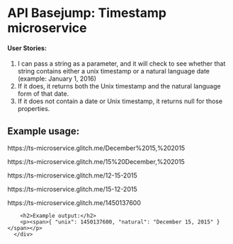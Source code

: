 <!DOCTYPE html>
<html>

   <head>
      <link href="https://fonts.googleapis.com/css?family=Roboto" rel="stylesheet" type="text/css">
      <link href="/public/style.css" rel="stylesheet" type="text/css">
   </head>

   <body>
      <div class="container">
        <h1>API Basejump: Timestamp microservice</h1>
        <h4>User Stories:</h4>
        <ol>
          <li>I can pass a string as a parameter, and it will check to see whether that string contains either a unix timestamp or a natural language date (example: January 1, 2016)</li>
          <li>If it does, it returns both the Unix timestamp and the natural language form of that date.</li>
          <li>If it does not contain a date or Unix timestamp, it returns null for those properties.</li>
        </ol>
        <h2>Example usage:</h2>
        <p><span>https://ts-microservice.glitch.me/December%2015,%202015</span></p>
        <p><span>https://ts-microservice.glitch.me/15%20December,%202015</span></p>
        <p><span>https://ts-microservice.glitch.me/12-15-2015</span></p>
        <p><span>https://ts-microservice.glitch.me/15-12-2015</span></p>
        <p><span>https://ts-microservice.glitch.me/1450137600</span></p>
        
        <h2>Example output:</h2>
        <p><span>{ "unix": 1450137600, "natural": "December 15, 2015" }</span></p>
      </div>
   </body>

</html>
